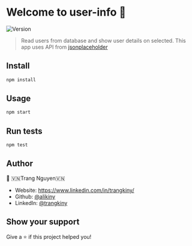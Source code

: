 # Welcome to user-info 👋
![Version](https://img.shields.io/badge/Powered%20by-React-blue)
> Read users from database and show user details on selected. This app uses API from [jsonplaceholder](https://jsonplaceholder.typicode.com/users/id/)

## Install

```sh
npm install
```

## Usage

```sh
npm start
```

## Run tests

```sh
npm test
```

## Author

👤 🇻🇳Trang Nguyen🇻🇳

* Website: https://www.linkedin.com/in/trangkiny/
* Github: [@alikiny](https://github.com/alikiny)
* LinkedIn: [@trangkiny](https://linkedin.com/in/trangkiny)

## Show your support

Give a ⭐️ if this project helped you!

